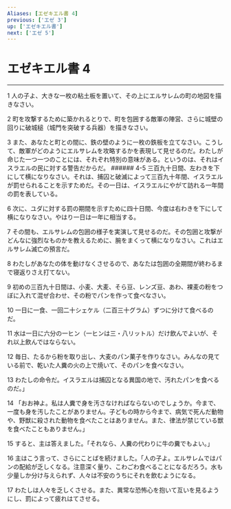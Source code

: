 ```yaml
---
Aliases: [エゼキエル書 4]
previous: ['エゼ 3']
up: ['エゼキエル書']
next: ['エゼ 5']
---
```

# エゼキエル書 4

***




1 
人の子よ、大きな一枚の粘土板を置いて、その上にエルサレムの町の地図を描きなさい。 



2 
町を攻撃するために築かれるとりで、町を包囲する敵軍の陣営、さらに城壁の回りに破城槌（城門を突破する兵器）を描きなさい。 



3 
また、あなたと町との間に、鉄の壁のように一枚の鉄板を立てなさい。こうして、敵軍がどのようにエルサレムを攻略するかを表現して見せるのだ。わたしが命じた一つ一つのことには、それぞれ特別の意味がある。というのは、それはイスラエルの民に対する警告だからだ。 ###### 4-5 三百九十日間、左わきを下にして横になりなさい。それは、捕囚と破滅によって三百九十年間、イスラエルが罰せられることを示すためだ。その一日は、イスラエルにやがて訪れる一年間の罰を表している。 



6 
次に、ユダに対する罰の期間を示すために四十日間、今度は右わきを下にして横になりなさい。やはり一日は一年に相当する。 



7 
その間も、エルサレムの包囲の様子を実演して見せるのだ。その包囲と攻撃がどんなに強烈なものかを教えるために、腕をまくって横になりなさい。これはエルサレム滅亡の預言だ。 



8 
わたしがあなたの体を動けなくさせるので、あなたは包囲の全期間が終わるまで寝返りさえ打てない。 



9 
初めの三百九十日間は、小麦、大麦、そら豆、レンズ豆、あわ、裸麦の粉をつぼに入れて混ぜ合わせ、その粉でパンを作って食べなさい。 



10 
一日に一食、一回二十シェケル（二百三十グラム）ずつに分けて食べるのだ。 



11 
水は一日に六分の一ヒン（一ヒンは三・八リットル）だけ飲んでよいが、それ以上飲んではならない。 



12 
毎日、たるから粉を取り出し、大麦のパン菓子を作りなさい。みんなの見ている前で、乾いた人糞の火の上で焼いて、そのパンを食べなさい。 



13 
わたしの命令だ。イスラエルは捕囚となる異国の地で、汚れたパンを食べるのだ。」 



14 
「おお神よ。私は人糞で身を汚さなければならないのでしょうか。今まで、一度も身を汚したことがありません。子どもの時から今まで、病気で死んだ動物や、野獣に殺された動物を食べたことはありません。また、律法が禁じている獣を食べたこともありません。」 



15 
すると、主は答えました。「それなら、人糞の代わりに牛の糞でもよい。」 



16 
主はこう言って、さらにことばを続けました。「人の子よ。エルサレムではパンの配給が乏しくなる。注意深く量り、こわごわ食べることになるだろう。水も少量しか分け与えられず、人々は不安のうちにそれを飲むようになる。 



17 
わたしは人々を乏しくさせる。また、異常な恐怖心を抱いて互いを見るようにし、罰によって疲れはてさせる。
